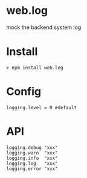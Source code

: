 web.log
=======

mock the backend system log

Install
====

    > npm install web.log

Config
====

    logging.level = 0 #default

API
====

    logging.debug "xxx"
    logging.warn  "xxx"
    logging.info  "xxx"
    logging.log   "xxx"
    logging.error "xxx"


